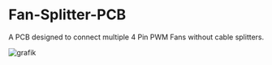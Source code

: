 # Fan-Splitter-PCB
A PCB designed to connect multiple 4 Pin PWM Fans without cable splitters.

![grafik](https://user-images.githubusercontent.com/58786821/197401625-219ae253-9c2f-45dc-94bc-d0c923842508.png)
